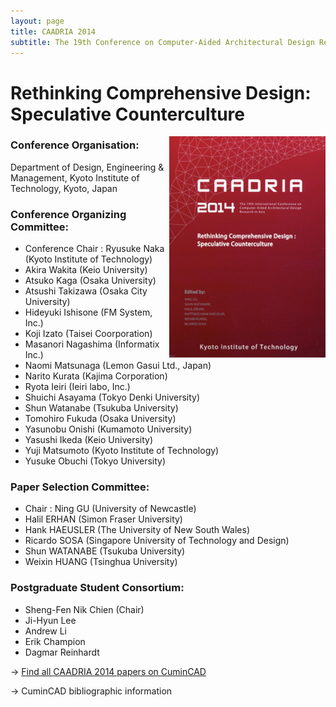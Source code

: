```yaml
---
layout: page
title: CAADRIA 2014
subtitle: The 19th Conference on Computer-Aided Architectural Design Research in Asia. Kyoto, Japan
---
```


# Rethinking Comprehensive Design: Speculative Counterculture

<img src="./caadria_cover_2014.jpg" width="250" align="right" />

### Conference Organisation:
Department of Design, Engineering & Management, Kyoto Institute of Technology, Kyoto, Japan

### Conference Organizing Committee:
* Conference Chair : Ryusuke Naka (Kyoto Institute of Technology)
* Akira Wakita (Keio University)
* Atsuko Kaga (Osaka University)
* Atsushi Takizawa (Osaka City University)
* Hideyuki Ishisone (FM System, Inc.)
* Koji Izato (Taisei Coorporation)
* Masanori Nagashima (Informatix Inc.)
* Naomi Matsunaga (Lemon Gasui Ltd., Japan)
* Narito Kurata (Kajima Corporation)
* Ryota Ieiri (Ieiri labo, Inc.)
* Shuichi Asayama (Tokyo Denki University)
* Shun Watanabe (Tsukuba University)
* Tomohiro Fukuda (Osaka University)
* Yasunobu Onishi (Kumamoto University)
* Yasushi Ikeda (Keio University)
* Yuji Matsumoto (Kyoto Institute of Technology)
* Yusuke Obuchi (Tokyo University)

### Paper Selection Committee:
* Chair : Ning GU (University of Newcastle)
* Halil ERHAN (Simon Fraser University)
* Hank HAEUSLER (The University of New South Wales)
* Ricardo SOSA (Singapore University of Technology and Design)
* Shun WATANABE (Tsukuba University)
* Weixin HUANG (Tsinghua University)

### Postgraduate Student Consortium:
* Sheng-Fen Nik Chien (Chair)
* Ji-Hyun Lee
* Andrew Li
* Erik Champion
* Dagmar Reinhardt

&rarr; [Find all CAADRIA 2014 papers on CuminCAD](ttp://papers.cumincad.org/cgi-bin/works/Search?search=series%3ACAADRIA+year%3A2014)

&rarr; CuminCAD bibliographic information
